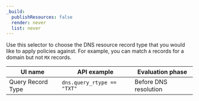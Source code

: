 ```yaml
---
_build:
  publishResources: false
  render: never
  list: never
---
```


Use this selector to choose the DNS resource record type that you would like to apply policies against. For example, you can match `A` records for a domain but not `MX` records.

| UI name           | API example                | Evaluation phase      |
| ----------------- | -------------------------- | --------------------- |
| Query Record Type | `dns.query_rtype == "TXT"` | Before DNS resolution |
